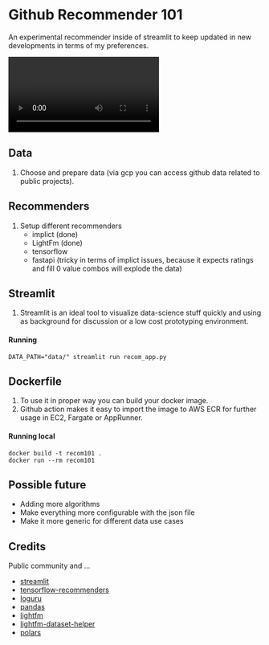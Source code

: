 # Github Recommender 101

An experimental recommender inside of streamlit to keep updated in new developments in terms of my preferences.

<video src="https://user-images.githubusercontent.com/687670/178553753-ed82fb41-622c-475d-aa1e-3f692a07e3ee.mp4" controls="controls" style="max-width: 730px;"> </video>

## Data

1. Choose and prepare data (via gcp you can access github data related to public projects).

## Recommenders

1. Setup different recommenders
    * implict (done)
    * LightFm (done)
    * tensorflow
    * fastapi (tricky in terms of implict issues, because it expects ratings and fill 0 value combos will explode the data)

## Streamlit

1. Streamlit is an ideal tool to visualize data-science stuff quickly and using as background for discussion or a low cost prototyping environment.

#### Running

```
DATA_PATH="data/" streamlit run recom_app.py
``` 


## Dockerfile

1. To use it in proper way you can build your docker image.
2. Github action makes it easy to import the image to AWS ECR for further usage in EC2, Fargate or AppRunner.

#### Running local
  
```
docker build -t recom101 . 
docker run --rm recom101      
```

## Possible future

* Adding more algorithms
* Make everything more configurable with the json file
* Make it more generic for different data use cases

## Credits 

Public community and ...

* [streamlit](https://github.com/streamlit/streamlit)
* [tensorflow-recommenders](https://github.com/tensorflow/recommenders)
* [loguru](https://github.com/Delgan/loguru)
* [pandas](https://github.com/pandas-dev/pandas)
* [lightfm](https://github.com/lyst/lightfm)
* [lightfm-dataset-helper](https://github.com/Med-ELOMARI/LightFM-Dataset-Helper)
* [polars](https://github.com/pola-rs/polars/)
